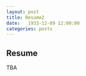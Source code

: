 ```yaml
---
layout: post
title: Resume2
date:   1933-12-09 12:00:00
categories: posts
---
```


## Resume

TBA


